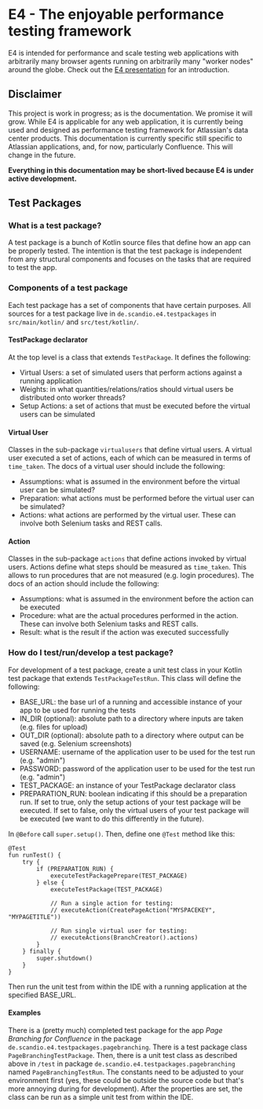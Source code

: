 # E4 - The enjoyable performance testing framework

E4 is intended for performance and scale testing web applications with arbitrarily many browser agents running on arbitrarily many "worker nodes" around the globe. Check out the [E4 presentation](https://slides.com/fgrund/e4/live) for an introduction.

## Disclaimer

This project is work in progress; as is the documentation. We promise it will grow. While E4 is applicable for any web application, it is currently being used and designed as performance testing framework for Atlassian's data center products. This documentation is currently specific still specific to Atlassian applications, and, for now, particularly Confluence. This will change in the future.

**Everything in this documentation may be short-lived because E4 is under active development.**

## Test Packages

### What is a test package?

A test package is a bunch of Kotlin source files that define how an app can be properly tested. The intention is that the test package is independent from any structural components and focuses on the tasks that are required to test the app.

### Components of a test package

Each test package has a set of components that have certain purposes. All sources for a test package live in `de.scandio.e4.testpackages` in `src/main/kotlin/` and `src/test/kotlin/`.

#### TestPackage declarator

At the top level is a class that extends `TestPackage`. It defines the following:
* Virtual Users: a set of simulated users that perform actions against a running application
* Weights: in what quantities/relations/ratios should virtual users be distributed onto worker threads? 
* Setup Actions: a set of actions that must be executed before the virtual users can be simulated

#### Virtual User

Classes in the sub-package `virtualusers` that define virtual users. A virtual user executed a set of actions, each of which can be measured in terms of `time_taken`. The docs of a virtual user should include the following:
* Assumptions: what is assumed in the environment before the virtual user can be simulated?
* Preparation: what actions must be performed before the virtual user can be simulated?
* Actions: what actions are performed by the virtual user. These can involve both Selenium tasks and REST calls.

#### Action

Classes in the sub-package `actions` that define actions invoked by virtual users. Actions define what steps should be measured as `time_taken`. This allows to run procedures that are not measured (e.g. login procedures). The docs of an action should include the following:
* Assumptions: what is assumed in the environment before the action can be executed
* Procedure: what are the actual procedures performed in the action. These can involve both Selenium tasks and REST calls.
* Result: what is the result if the action was executed successfully

### How do I test/run/develop a test package?

For development of a test package, create a unit test class in your Kotlin test package that extends `TestPackageTestRun`. This class will define the following:
* BASE_URL: the base url of a running and accessible instance of your app to be used for running the tests
* IN_DIR (optional): absolute path to a directory where inputs are taken (e.g. files for upload)
* OUT_DIR (optional): absolute path to a directory where output can be saved (e.g. Selenium screenshots)
* USERNAME: username of the application user to be used for the test run (e.g. "admin")
* PASSWORD: password of the application user to be used for the test run (e.g. "admin")
* TEST_PACKAGE: an instance of your TestPackage declarator class
* PREPARATION_RUN: boolean indicating if this should be a preparation run. If set to true, only the setup actions of your test package will be executed. If set to false, only the virtual users of your test package will be executed (we want to do this differently in the future).

In `@Before` call `super.setup()`. Then, define one `@Test` method like this:
```
@Test
fun runTest() {
    try {
        if (PREPARATION_RUN) {
            executeTestPackagePrepare(TEST_PACKAGE)
        } else {
            executeTestPackage(TEST_PACKAGE)

            // Run a single action for testing:
            // executeAction(CreatePageAction("MYSPACEKEY", "MYPAGETITLE"))

            // Run single virtual user for testing:
            // executeActions(BranchCreator().actions)
        }
    } finally {
        super.shutdown()
    }
}
```

Then run the unit test from within the IDE with a running application at the specified BASE_URL.

#### Examples

There is a (pretty much) completed test package for the app *Page Branching for Confluence* in the package `de.scandio.e4.testpackages.pagebranching`. There is a test package class `PageBranchingTestPackage`. Then, there is a unit test class as described above in `/test` in package `de.scandio.e4.testpackages.pagebranching` named `PageBranchingTestRun`. The constants need to be adjusted to your environment first (yes, these could be outside the source code but that's more annoying during for development). After the properties are set, the class can be run as a simple unit test from within the IDE.
